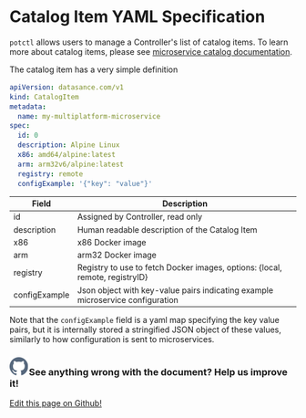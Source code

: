 # Catalog Item YAML Specification

`potctl` allows users to manage a Controller's list of catalog items. To learn more about catalog items, please see [microservice catalog documentation](../ioFog_3.0/applications/microservice-registry-catalog.html).

The catalog item has a very simple definition

```yaml
apiVersion: datasance.com/v1
kind: CatalogItem
metadata:
  name: my-multiplatform-microservice
spec:
  id: 0
  description: Alpine Linux
  x86: amd64/alpine:latest
  arm: arm32v6/alpine:latest
  registry: remote
  configExample: '{"key": "value"}'
```

| Field         | Description                                                                    |
| ------------- | ------------------------------------------------------------------------------ |
| id            | Assigned by Controller, read only                                              |
| description   | Human readable description of the Catalog Item                                 |
| x86           | x86 Docker image                                                               |
| arm           | arm32 Docker image                                                             |
| registry      | Registry to use to fetch Docker images, options: {local, remote, registryID}   |
| configExample | Json object with key-value pairs indicating example microservice configuration |

Note that the `configExample` field is a yaml map specifying the key value pairs, but it is internally stored a stringified JSON object of these values, similarly to how configuration is sent to microservices.

<aside class="notifications contribute">
  <h3><img src="/images/icos/ico-github.svg" alt="">See anything wrong with the document? Help us improve it!</h3>
  <a href="https://github.com/eclipse-iofog/iofog.org/edit/develop/content/docs/3.0/reference-potctl/reference-catalog.md"
    target="_blank">
    <p>Edit this page on Github!</p>
  </a>
</aside>
